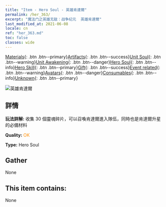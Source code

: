 ```yaml
---
title: "Item - Hero Soul - 英雄肯達爾"
permalink: /her_363/
excerpt: "魔法门之英雄无敌：战争纪元  英雄肯達爾"
last_modified_at: 2021-06-08
locale: cn
ref: "her_363.md"
toc: false
classes: wide
---
```

 [Materials](/ItemsCN/){: .btn .btn--primary}[Artifacts](/ItemsCN/Artifacts/){: .btn .btn--success}[Unit Soul](/ItemsCN/UnitSoul/){: .btn .btn--warning}[Unit Awakening](/ItemsCN/UnitAwakening/){: .btn .btn--danger}[Hero Soul](/ItemsCN/HeroSoul/){: .btn .btn--info}[Hero Skill](/ItemsCN/HeroSkill/){: .btn .btn--primary}[Gift](/ItemsCN/Gift/){: .btn .btn--success}[Event related](/ItemsCN/Events/){: .btn .btn--warning}[Avatars](/ItemsCN/Avatars/){: .btn .btn--danger}[Consumables](/ItemsCN/Consumables/){: .btn .btn--info}[Unknown](/ItemsCN/Unknown/){: .btn .btn--primary}

 ![英雄肯達爾](/images/h/h_Kendel.jpg)

## 詳情
 **玩法詳解:** 收集 30 個靈魂碎片，可以召喚肯達爾進入隊伍，同時也是肯達爾升星的必備材料

 **Quality:** <span style="color: #FF8C00">OK</span>

 **Type:** Hero Soul

## Gather

  None

## This item contains:

  None

